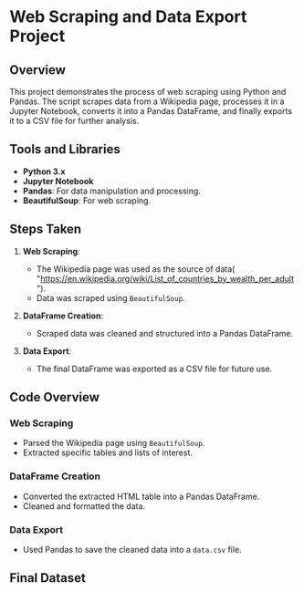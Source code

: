 # Web Scraping and Data Export Project

## Overview
This project demonstrates the process of web scraping using Python and Pandas. The script scrapes data from a Wikipedia page, processes it in a Jupyter Notebook, converts it into a Pandas DataFrame, and finally exports it to a CSV file for further analysis.

## Tools and Libraries
- **Python 3.x**
- **Jupyter Notebook**
- **Pandas**: For data manipulation and processing.
- **BeautifulSoup**: For web scraping.

## Steps Taken
1. **Web Scraping**:
   - The Wikipedia page was used as the source of data( "https://en.wikipedia.org/wiki/List_of_countries_by_wealth_per_adult").
   - Data was scraped using `BeautifulSoup`.
   
2. **DataFrame Creation**:
   - Scraped data was cleaned and structured into a Pandas DataFrame.

3. **Data Export**:
   - The final DataFrame was exported as a CSV file for future use.

## Code Overview
### Web Scraping
- Parsed the Wikipedia page using `BeautifulSoup`.
- Extracted specific tables and lists of interest.

### DataFrame Creation
- Converted the extracted HTML table into a Pandas DataFrame.
- Cleaned and formatted the data.

### Data Export
- Used Pandas to save the cleaned data into a `data.csv` file.

## Final Dataset
